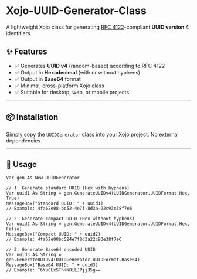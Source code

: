 # Xojo-UUID-Generator-Class

A lightweight Xojo class for generating [RFC 4122](https://datatracker.ietf.org/doc/html/rfc4122)-compliant **UUID version 4** identifiers.

## ✨ Features

- ✅ Generates **UUID v4** (random-based) according to RFC 4122
- ✅ Output in **Hexadecimal** (with or without hyphens)
- ✅ Output in **Base64** format
- ✅ Minimal, cross-platform Xojo class
- ✅ Suitable for desktop, web, or mobile projects

---

## 📦 Installation

Simply copy the `UUIDGenerator` class into your Xojo project. No external dependencies.

---

## 🚀 Usage

```xojo
Var gen As New UUIDGenerator

// 1. Generate standard UUID (Hex with hyphens)
Var uuid1 As String = gen.GenerateUUIDv4(UUIDGenerator.UUIDFormat.Hex, True)
MessageBox("Standard UUID: " + uuid1)
// Example: 4fa62e08-bc52-4e7f-8d3a-22c93e38f7e6

// 2. Generate compact UUID (Hex without hyphens)
Var uuid2 As String = gen.GenerateUUIDv4(UUIDGenerator.UUIDFormat.Hex, False)
MessageBox("Compact UUID: " + uuid2)
// Example: 4fa62e08bc524e7f8d3a22c93e38f7e6

// 3. Generate Base64 encoded UUID
Var uuid3 As String = gen.GenerateUUIDv4(UUIDGenerator.UUIDFormat.Base64)
MessageBox("Base64 UUID: " + uuid3)
// Example: T6YuCLxSTn+NOiLJPjj35g==
